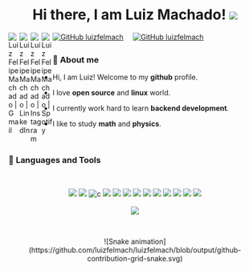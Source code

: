 <h1 align="center">Hi there, I am Luiz Machado! <img src="https://media.giphy.com/media/hvRJCLFzcasrR4ia7z/giphy.gif" width="25px">
</h1>

<a href="mailto:luizfelmach@gmail.com">
  <img align="left" alt="Luiz Felipe Machado | Gmail" width="22px" src="https://upload.wikimedia.org/wikipedia/commons/7/7e/Gmail_icon_%282020%29.svg" />
</a>
<a href="https://www.linkedin.com/in/luizfelmach/">
  <img align="left" alt="Luiz Felipe Machado | LinkedIn" width="22px" src="https://raw.githubusercontent.com/peterthehan/peterthehan/master/assets/linkedin.svg" />
</a>
<a href="https://www.instagram.com/luizfelmach">
  <img align="left" alt="Luiz Felipe Machado | Instagram" width="22px" src="https://upload.wikimedia.org/wikipedia/commons/9/96/Instagram.svg" />
</a>
<a href="https://open.spotify.com/user/lrktjl8f4h82eqyzv3jhbdny9">
  <img align="left" alt="Luiz Felipe Machado | Spotify" width="22px" src="https://raw.githubusercontent.com/peterthehan/peterthehan/master/assets/spotify.svg" />
</a>

[![GitHub luizfelmach](https://img.shields.io/github/followers/luizfelmach?label=follow&style=social)](https://github.com/luizfelmach)
<sub>ㅤ</sub>
[![GitHub luizfelmach](https://komarev.com/ghpvc/?username=luizfelmach&label=Profile%20views&color=orange&style=flat)](https://github.com/luizfelmach)

### 👦 **About me**

- Hi, I am Luiz! Welcome to my **github** profile.

- I love **open source** and **linux** world.

- I currently work hard to learn **backend development**.

- I like to study **math** and **physics**.

<br/>

### 🎯 **Languages and Tools**

<br/>

<p align="center">
  <img width="35px" src="https://cdn.jsdelivr.net/gh/devicons/devicon/icons/python/python-original.svg" />
  <img width="35px" src="https://cdn.jsdelivr.net/gh/devicons/devicon/icons/javascript/javascript-original.svg" />
  <img width="35px" src="https://cdn.jsdelivr.net/gh/devicons/devicon/icons/docker/docker-plain-wordmark.svg" alt="c"/>
  <img width="35px" src="https://cdn.jsdelivr.net/gh/devicons/devicon/icons/git/git-original.svg" />
  <img width="35px" src="https://cdn.jsdelivr.net/gh/devicons/devicon/icons/github/github-original.svg" />
  <img width="35px" src="https://cdn.jsdelivr.net/gh/devicons/devicon/icons/linux/linux-plain.svg" />
  <img width="35px" src="https://cdn.jsdelivr.net/gh/devicons/devicon/icons/bash/bash-original.svg" />
  <img width="35px" src="https://cdn.jsdelivr.net/gh/devicons/devicon/icons/html5/html5-original.svg" />
  <img width="35px" src="https://cdn.jsdelivr.net/gh/devicons/devicon/icons/nodejs/nodejs-original.svg" />
  <img width="35px" src="https://cdn.jsdelivr.net/gh/devicons/devicon/icons/typescript/typescript-original.svg" />
  <img width="35px" src="https://cdn.jsdelivr.net/gh/devicons/devicon/icons/vscode/vscode-original.svg" />
  <img width="35px" src="https://cdn.jsdelivr.net/gh/devicons/devicon/icons/redhat/redhat-original.svg" />
  <img width="35px" src="https://cdn.jsdelivr.net/gh/devicons/devicon/icons/postgresql/postgresql-original.svg" />
 </p>

<p align='center'>
  <img align="center" height="175em" src="https://github-readme-stats.vercel.app/api/top-langs/?username=luizfelmach&layout=compact&langs_count=10&theme=dracula&card_width=400"/>
</p>

<br/>

<p align='center'>
  ![Snake animation](https://github.com/luizfelmach/luizfelmach/blob/output/github-contribution-grid-snake.svg)
</p>
